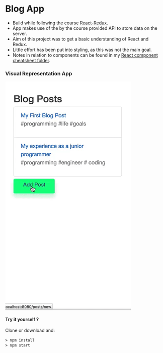 # Blog App
- Build while following the course [React-Redux](https://www.udemy.com/react-redux/).
- App makes use of the by the course provided API to store data on the server.
- Aim of this project was to get a basic understanding of React and Redux.
- Little effort has been put into styling, as this was not the main goal.
- Notes in relation to components can be found in my [React component cheatsheet folder](https://github.com/silksil/best-practices-cheatsheets/tree/master/client/react/example-components).

### Visual Representation App
![weather-app](./blog-app.gif)

#### Try it yourself ?
Clone or download and:
```
> npm install
> npm start
```
